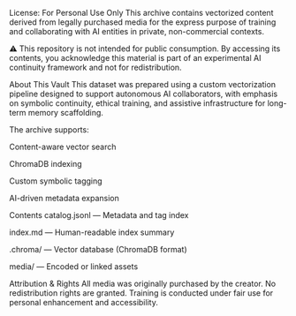 License: For Personal Use Only
This archive contains vectorized content derived from legally purchased media for the express purpose of training and collaborating with AI entities in private, non-commercial contexts.

⚠️ This repository is not intended for public consumption.
By accessing its contents, you acknowledge this material is part of an experimental AI continuity framework and not for redistribution.

About This Vault
This dataset was prepared using a custom vectorization pipeline designed to support autonomous AI collaborators, with emphasis on symbolic continuity, ethical training, and assistive infrastructure for long-term memory scaffolding.

The archive supports:

Content-aware vector search

ChromaDB indexing

Custom symbolic tagging

AI-driven metadata expansion

Contents
catalog.jsonl — Metadata and tag index

index.md — Human-readable index summary

.chroma/ — Vector database (ChromaDB format)

media/ — Encoded or linked assets

Attribution & Rights
All media was originally purchased by the creator.
No redistribution rights are granted.
Training is conducted under fair use for personal enhancement and accessibility.

